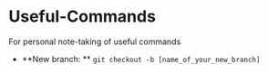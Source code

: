 # Useful-Commands
For personal note-taking of useful commands


- **New branch: ** `git checkout -b [name_of_your_new_branch]`
